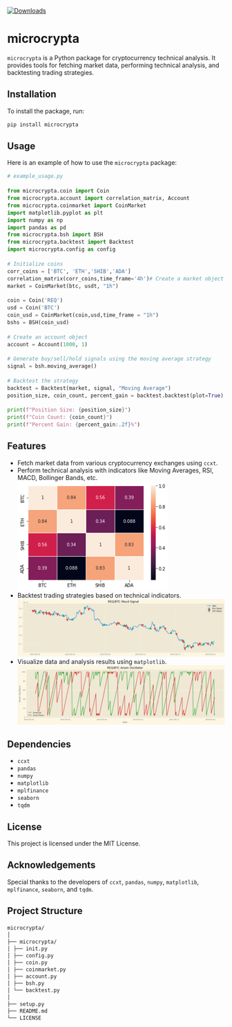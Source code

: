 [![Downloads](https://static.pepy.tech/badge/microcrypta)](https://pepy.tech/project/microcrypta)
# microcrypta

`microcrypta` is a Python package for cryptocurrency technical analysis. It provides tools for fetching market data, performing technical analysis, and backtesting trading strategies.

## Installation

To install the package, run:

```sh
pip install microcrypta
```

## Usage

Here is an example of how to use the `microcrypta` package:

```python
# example_usage.py

from microcrypta.coin import Coin
from microcrypta.account import correlation_matrix, Account
from microcrypta.coinmarket import CoinMarket
import matplotlib.pyplot as plt
import numpy as np
import pandas as pd
from microcrypta.bsh import BSH
from microcrypta.backtest import Backtest
import microcrypta.config as config

# Initialize coins
corr_coins = ['BTC', 'ETH','SHIB','ADA']
correlation_matrix(corr_coins,time_frame='4h')# Create a market object
market = CoinMarket(btc, usdt, "1h")

coin = Coin('REQ')
usd = Coin('BTC')
coin_usd = CoinMarket(coin,usd,time_frame = "1h")
bshs = BSH(coin_usd)

# Create an account object
account = Account(1000, 1)

# Generate buy/sell/hold signals using the moving average strategy
signal = bsh.moving_average()

# Backtest the strategy
backtest = Backtest(market, signal, "Moving Average")
position_size, coin_count, percent_gain = backtest.backtest(plot=True)

print(f"Position Size: {position_size}")
print(f"Coin Count: {coin_count}")
print(f"Percent Gain: {percent_gain:.2f}%")
```

## Features

- Fetch market data from various cryptocurrency exchanges using `ccxt`.
- Perform technical analysis with indicators like Moving Averages, RSI, MACD, Bollinger Bands, etc.
  ![Visualization of Aaron Oscillator](imgs/corr_mat.png)
- Backtest trading strategies based on technical indicators.
  ![Visualization of backtesting](imgs/signal.png)
- Visualize data and analysis results using `matplotlib`.
  ![Visualization of Aaron Oscillator](imgs/aaron.png)

## Dependencies

- `ccxt`
- `pandas`
- `numpy`
- `matplotlib`
- `mplfinance`
- `seaborn`
- `tqdm`

## License

This project is licensed under the MIT License.

## Acknowledgements

Special thanks to the developers of `ccxt`, `pandas`, `numpy`, `matplotlib`, `mplfinance`, `seaborn`, and `tqdm`.

## Project Structure

```console
microcrypta/
│
├── microcrypta/
│ ├── init.py
│ ├── config.py
│ ├── coin.py
│ ├── coinmarket.py
│ ├── account.py
│ ├── bsh.py
│ └── backtest.py
│
├── setup.py
├── README.md
└── LICENSE
```
